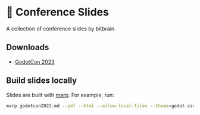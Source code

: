 # 🛝 Conference Slides

A collection of conference slides by bitbrain.

## Downloads

- [GodotCon 2023](/godotcon2023.pdf)

## Build slides locally

Slides are built with [marp](https://marp.app). For example, run:
```bash
marp godotcon2023.md --pdf --html --allow-local-files --theme=godot.css
```
